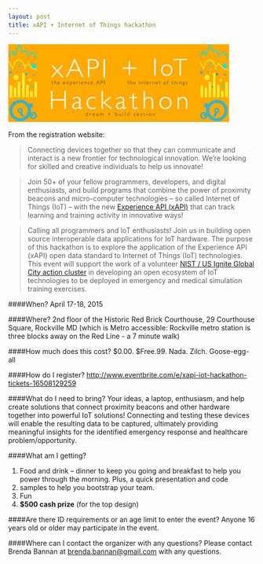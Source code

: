```yaml
---
layout: post
title: xAPI + Internet of Things hackathon
---
```


!['xAPI + IoT hackathon logo'](/images/xapi-iot-logo.png 'xAPI + IoT hackathon logo')

From the registration website:

> Connecting devices together so that they can communicate and interact is a new frontier for technological innovation.  We’re looking for skilled and creative individuals to help us innovate!

> Join 50+ of your fellow programmers, developers, and digital enthusiasts, and build programs that combine the power of proximity beacons and micro-computer technologies – so called Internet of Things (IoT) – with the new [Experience API (xAPI)](http://www.adlnet.gov/tla/experience-api/) that can track learning and training activity in innovative ways!

> Calling all programmers and IoT enthusiasts! Join us in building open source interoperable data applications for IoT hardware. The purpose of this hackathon is to explore the application of the Experience API (xAPI) open data standard to Internet of Things (IoT) technologies. This event will support the work of a volunteer [NIST / US Ignite Global City action cluster](https://us-ignite.org/globalcityteams/actioncluster/NSkmt5PEY5iTYgweMCPvRd/) in developing an open ecosystem of IoT technologies to be deployed in emergency and medical simulation training exercises.

####When? 
April 17-18, 2015

####Where? 
2nd floor of the Historic Red Brick Courthouse, 29 Courthouse Square, Rockville MD (which is Metro accessible: Rockville metro station is three blocks away on the Red Line - a 7 minute walk)

####How much does this cost? 
$0.00. $Free.99. Nada. Zilch. Goose-egg-all

####How do I register? 
http://www.eventbrite.com/e/xapi-iot-hackathon-tickets-16508129259

####What do I need to bring?
Your ideas, a laptop, enthusiasm, and help create solutions that connect proximity beacons and other hardware together into powerful IoT solutions! Connecting and testing these devices will enable the resulting data to be captured, ultimately providing meaningful insights for the identified emergency response and healthcare problem/opportunity.

####What am I getting?
1. Food and drink – dinner to keep you going and breakfast to help you power through the morning. Plus, a quick presentation and code
2. samples to help you bootstrap your team.
3. Fun
4. **$500 cash prize** (for the top design)

####Are there ID requirements or an age limit to enter the event? 
Anyone 16 years old or older may participate in the event.

####Where can I contact the organizer with any questions? 
Please contact Brenda Bannan at brenda.bannan@gmail.com with any questions.